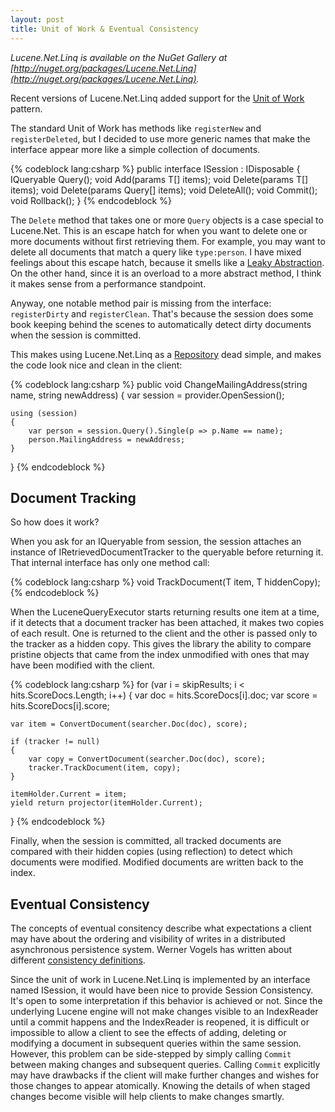 ```yaml
---
layout: post
title: Unit of Work & Eventual Consistency
---
```


_Lucene.Net.Linq is available on the NuGet Gallery at [http://nuget.org/packages/Lucene.Net.Linq](http://nuget.org/packages/Lucene.Net.Linq)._

Recent versions of Lucene.Net.Linq added support for the [Unit of Work](http://martinfowler.com/eaaCatalog/unitOfWork.html) pattern.

The standard Unit of Work has methods like <code>registerNew</code> and <code>registerDeleted</code>, but I decided to use more generic
names that make the interface appear more like a simple collection of documents.

{% codeblock lang:csharp %}
public interface ISession<T> : IDisposable
{
	IQueryable<T> Query();
	void Add(params T[] items);
	void Delete(params T[] items);
	void Delete(params Query[] items);
	void DeleteAll();
	void Commit();
	void Rollback();
}
{% endcodeblock %}

The <code>Delete</code> method that takes one or more <code>Query</code> objects is a case special to Lucene.Net. This is an escape hatch
for when you want to delete one or more documents without first retrieving them. For example, you may want to delete all documents that
match a query like <code>type:person</code>. I have mixed feelings about this escape hatch, because it smells like a
[Leaky Abstraction](http://c2.com/cgi/wiki?LeakyAbstraction). On the other hand, since it is an overload to a more abstract method,
I think it makes sense from a performance standpoint.

Anyway, one notable method pair is missing from the interface: <code>registerDirty</code> and <code>registerClean</code>. That's because
the session does some book keeping behind the scenes to automatically detect dirty documents when the session is committed.

This makes using Lucene.Net.Linq as a [Repository](http://martinfowler.com/eaaCatalog/repository.html) dead simple, and makes the code
look nice and clean in the client:

{% codeblock lang:csharp %}
public void ChangeMailingAddress(string name, string newAddress)
{
    var session = provider.OpenSession<SampleDocument>();
            
    using (session)
    {
	    var person = session.Query().Single(p => p.Name == name);
	    person.MailingAddress = newAddress;
    }
}
{% endcodeblock %}

## Document Tracking ##

So how does it work?

When you ask for an IQueryable from session, the session attaches an instance of IRetrievedDocumentTracker to the queryable before
returning it. That internal interface has only one method call:

{% codeblock lang:csharp %}
void TrackDocument(T item, T hiddenCopy);
{% endcodeblock %}

When the LuceneQueryExecutor starts returning results one item at a time, if it detects that a document tracker has been attached,
it makes two copies of each result. One is returned to the client and the other is passed only to the tracker as a hidden copy.
This gives the library the ability to compare pristine objects that came from the index unmodified with ones that may have been
modified with the client.

{% codeblock lang:csharp %}
for (var i = skipResults; i < hits.ScoreDocs.Length; i++)
{
	var doc = hits.ScoreDocs[i].doc;
	var score = hits.ScoreDocs[i].score;
	
	var item = ConvertDocument(searcher.Doc(doc), score);

	if (tracker != null)
	{
		var copy = ConvertDocument(searcher.Doc(doc), score);
		tracker.TrackDocument(item, copy);
	}

	itemHolder.Current = item;
	yield return projector(itemHolder.Current);
}
{% endcodeblock %}

Finally, when the session is committed, all tracked documents are compared with their hidden copies (using reflection) to detect
which documents were modified. Modified documents are written back to the index.

## Eventual Consistency ##

The concepts of eventual consitency describe what expectations a client may have about the ordering and visibility of writes in
a distributed asynchronous persistence system. Werner Vogels has written about different
[consistency definitions](http://www.allthingsdistributed.com/2008/12/eventually_consistent.html).

Since the unit of work in Lucene.Net.Linq is implemented by an interface named ISession, it would have been nice to provide
Session Consistency. It's open to some interpretation if this behavior is achieved or not. Since the underlying Lucene engine
will not make changes visible to an IndexReader until a commit happens and the IndexReader is reopened, it is difficult or
impossible to allow a client to see the effects of adding, deleting or modifying a document in subsequent queries within the same
session. However, this problem can be side-stepped by simply calling <code>Commit</code> between making changes and subsequent queries.
Calling <code>Commit</code> explicitly may have drawbacks if the client will make further changes and wishes for those changes to
appear atomically. Knowing the details of when staged changes become visible will help clients to make changes smartly.


